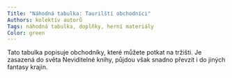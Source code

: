```yaml
---
Title: "Náhodná tabulka: Taurilští obchodníci"
Authors: kolektív autorů
Tags: náhodná tabulka, doplňky, herní materiály
Color: green
---
```

Tato tabulka popisuje obchodníky, které
můžete potkat na tržišti. Je zasazená do
světa Neviditelné knihy, půjdou však snadno
převzít i do jiných fantasy krajin.
